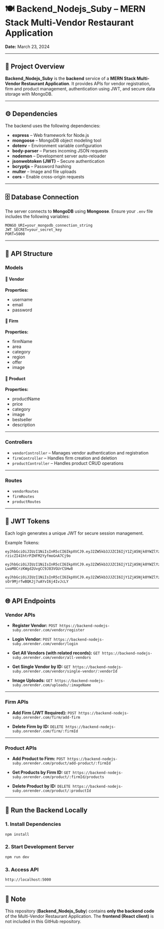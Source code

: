 # 🍽️ Backend_Nodejs_Suby – MERN Stack Multi-Vendor Restaurant Application

**Date:** March 23, 2024

---

## 📘 Project Overview

**Backend_Nodejs_Suby** is the **backend** service of a **MERN Stack Multi-Vendor Restaurant Application**.
It provides APIs for vendor registration, firm and product management, authentication using JWT, and secure data storage with MongoDB.

---

## ⚙️ Dependencies

The backend uses the following dependencies:

* **express** – Web framework for Node.js
* **mongoose** – MongoDB object modeling tool
* **dotenv** – Environment variable configuration
* **body-parser** – Parses incoming JSON requests
* **nodemon** – Development server auto-reloader
* **jsonwebtoken (JWT)** – Secure authentication
* **bcryptjs** – Password hashing
* **multer** – Image and file uploads
* **cors** – Enable cross-origin requests

---

## 🗄️ Database Connection

The server connects to **MongoDB** using **Mongoose**.
Ensure your `.env` file includes the following variables:

```
MONGO_URI=your_mongodb_connection_string
JWT_SECRET=your_secret_key
PORT=5000
```

---

## 🧱 API Structure

### **Models**

#### 🧑 Vendor

**Properties:**

* username
* email
* password

#### 🏢 Firm

**Properties:**

* firmName
* area
* category
* region
* offer
* image

#### 🍔 Product

**Properties:**

* productName
* price
* category
* image
* bestseller
* description

---

### **Controllers**

* `vendorController` – Manages vendor authentication and registration
* `firmController` – Handles firm creation and deletion
* `productController` – Handles product CRUD operations

---

### **Routes**

* `vendorRoutes`
* `firmRoutes`
* `productRoutes`

---

## 🔐 JWT Tokens

Each login generates a unique JWT for secure session management.

Example Tokens:

```
eyJhbGciOiJIUzI1NiIsInR5cCI6IkpXVCJ9.eyJ2ZW5kb3JJZCI6IjY1ZjA5Njk0YWZlYzMwNWE1YTI5MDVkYSIsImlhdCI6MTcxMDMzMDkwOSwiZXhwIjoxNzEwMzM0NTA5fQ.b_FvfjFXA7fE-rzicZI41htrPZHFM2YyfmoGnA7Cj9o

eyJhbGciOiJIUzI1NiIsInR5cCI6IkpXVCJ9.eyJ2ZW5kb3JJZCI6IjY1ZjA5Njk0YWZlYzMwNWE1YTI5MDVkYSIsImlhdCI6MTcxMDMzMDk0OCwiZXhwIjoxNzEwMzM0NTQ4fQ.gVMwMO8kz8d-LwaM8CrzKWgd2UvgCC9J83VGUrCSHw8

eyJhbGciOiJIUzI1NiIsInR5cCI6IkpXVCJ9.eyJ2ZW5kb3JJZCI6IjY1ZjA5Njk0YWZlYzMwNWE1YTI5MDVkYSIsImlhdCI6MTcxMDMzMDk3MSwiZXhwIjoxNzEwMzM0NTcxfQ.WjflFZK47SkO3-sOr9MjrfwBQKJj7uAYvI6j4IvJcLY
```

---

## 🌐 API Endpoints

### **Vendor APIs**

* **Register Vendor:**
  `POST https://backend-nodejs-suby.onrender.com/vendor/register`

* **Login Vendor:**
  `POST https://backend-nodejs-suby.onrender.com/vendor/login`

* **Get All Vendors (with related records):**
  `GET https://backend-nodejs-suby.onrender.com/vendor/all-vendors`

* **Get Single Vendor by ID:**
  `GET https://backend-nodejs-suby.onrender.com/vendor/single-vendor/:vendorId`

* **Image Uploads:**
  `GET https://backend-nodejs-suby.onrender.com/uploads/:imageName`

---

### **Firm APIs**

* **Add Firm (JWT Required):**
  `POST https://backend-nodejs-suby.onrender.com/firm/add-firm`

* **Delete Firm by ID:**
  `DELETE https://backend-nodejs-suby.onrender.com/firm/:firmId`

---

### **Product APIs**

* **Add Product to Firm:**
  `POST https://backend-nodejs-suby.onrender.com/product/add-product/:firmId`

* **Get Products by Firm ID:**
  `GET https://backend-nodejs-suby.onrender.com/product/:firmId/products`

* **Delete Product by ID:**
  `DELETE https://backend-nodejs-suby.onrender.com/product/:productId`

---

## 🚀 Run the Backend Locally

### **1. Install Dependencies**

```bash
npm install
```

### **2. Start Development Server**

```bash
npm run dev
```

### **3. Access API**

```
http://localhost:5000
```

---

## 📝 Note

This repository (**Backend_Nodejs_Suby**) contains **only the backend code** of the Multi-Vendor Restaurant Application.
The **frontend (React client)** is not included in this GitHub repository.
